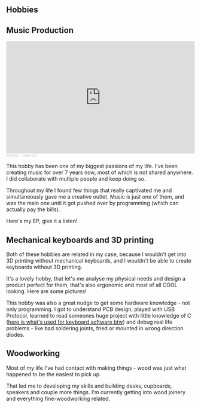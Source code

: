 <style>
    article { @apply prose prose-invert prose-xl mb-32 mt-10; }
    img { @apply rounded-lg; }
</style>


<article>

# Hobbies

## Music Production

<iframe width="100%" height="300" scrolling="no" frameborder="no" allow="autoplay" src="https://w.soundcloud.com/player/?url=https%3A//api.soundcloud.com/playlists/815768919&color=%23841e1e&auto_play=false&hide_related=false&show_comments=true&show_user=true&show_reposts=false&show_teaser=true&visual=true"></iframe><div style="font-size: 10px; color: #cccccc;line-break: anywhere;word-break: normal;overflow: hidden;white-space: nowrap;text-overflow: ellipsis; font-family: Interstate,Lucida Grande,Lucida Sans Unicode,Lucida Sans,Garuda,Verdana,Tahoma,sans-serif;font-weight: 100;"><a href="https://soundcloud.com/brymek" title="Brymek" target="_blank" style="color: #cccccc; text-decoration: none;">Brymek</a> · <a href="https://soundcloud.com/brymek/sets/vawe-ep" title="Vawe EP" target="_blank" style="color: #cccccc; text-decoration: none;">Vawe EP</a></div>

This hobby has been one of my biggest passions of my life. I've been creating music for over 7 years now, most of which is not shared anywhere. I did collaborate with multiple people and keep doing so. 

Throughout my life I found few things that really captivated me and simultaneously gave me a creative outlet. Music is just one of them, and was the main one until it got pushed over by programming (which can actually pay the bills).

Here's my EP, give it a listen!

## Mechanical keyboards and 3D printing

Both of these hobbies are related in my case, because I wouldn't get into 3D printing without mechanical keyboards, and I wouldn't be able to create keyboards without 3D printing. 

It's a lovely hobby, that let's me analyse my physical needs and design a product perfect for them, that's also ergonomic and most of all COOL looking. Here are some pictures! 



This hobby was also a great nudge to get some hardware knowledge - not only programming. I got to understand PCB design, played with USB Protocol, learned to read someones huge project with little knowledge of C ([here is what's used for keyboard software btw](https://github.com/qmk/qmk_firmware)) and debug real life problems - like bad soldering joints, fried or mounted in wrong direction diodes.

## Woodworking

Most of my life I've had contact with making things - wood was just what happened to be the easiest to pick up. 

That led me to developing my skills and building desks, cupboards, speakers and couple more things. I'm currently getting into wood joinery and everything fine-woodworking related. 

</article>
